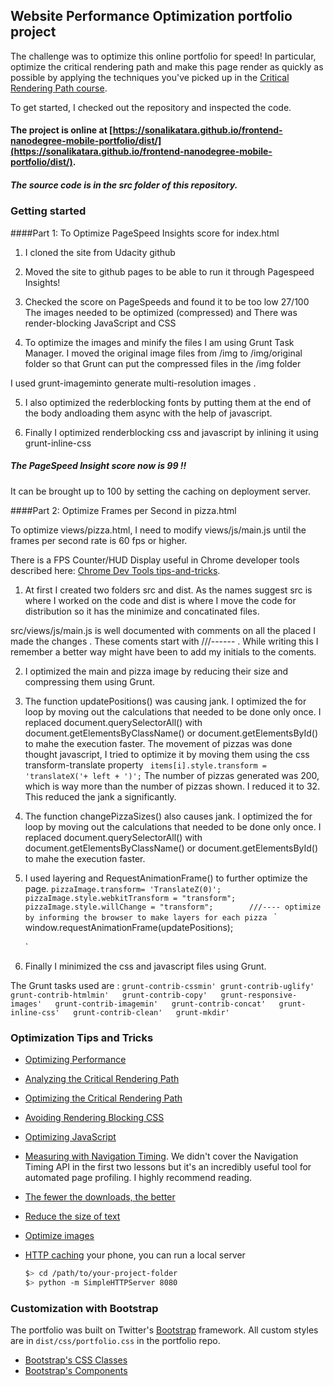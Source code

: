 ## Website Performance Optimization portfolio project

The challenge was to optimize this online portfolio for speed! In particular, optimize the critical rendering path and make this page render as quickly as possible by applying the techniques you've picked up in the [Critical Rendering Path course](https://www.udacity.com/course/ud884).

To get started, I checked out the repository  and inspected the code.

#### The project is online at [https://sonalikatara.github.io/frontend-nanodegree-mobile-portfolio/dist/](https://sonalikatara.github.io/frontend-nanodegree-mobile-portfolio/dist/).


##### The source code is in the src folder of this repository.


### Getting started

####Part 1: To Optimize PageSpeed Insights score for index.html

1. I cloned the site from Udacity github

2. Moved the site to github pages to be able to run it through Pagespeed Insights! 

3. Checked the score on PageSpeeds and found it to be too low 27/100
   The images needed to be optimized (compressed) and  There was render-blocking JavaScript and CSS 

4. To optimize the images and minify the files I am using Grunt Task Manager.
    I moved the original image files from /img to /img/original folder so that Grunt can put the compressed files in the /img folder

  I used grunt-imageminto generate multi-resolution images .

5. I also optimized the rederblocking fonts by putting them at the end of the body andloading them async with the help of javascript.

6. Finally I optimized renderblocking css and javascript by inlining it using grunt-inline-css

##### The PageSpeed Insight score now is 99 !!

It can be brought up to 100 by setting the caching on deployment server.


####Part 2: Optimize Frames per Second in pizza.html

To optimize views/pizza.html, I need to modify views/js/main.js until the frames per second rate is 60 fps or higher. 

There is a FPS Counter/HUD Display useful in Chrome developer tools described here: [Chrome Dev Tools tips-and-tricks](https://developer.chrome.com/devtools/docs/tips-and-tricks).

1. At first I created two folders src and dist. As the names suggest src is where I worked on the code and dist is where I move the code for distribution so it has the  minimize and concatinated files.

 src/views/js/main.js is well documented with comments on all the placed I made the changes . These coments start with ///------ . While writing this I remember a better way might have been to add my initials to the coments.

2. I optimized the main and pizza image by reducing their size and compressing them using Grunt. 

3. The function updatePositions() was causing jank.
   I optimized the for loop by moving out the calculations that needed to be done only once.
   I replaced document.querySelectorAll() with document.getElementsByClassName() or document.getElementsById() to mahe the execution faster.
   The movement of pizzas was done thought javascript, I tried to optimize it by moving them using the css transform-translate property
   ` items[i].style.transform = 'translateX('+ left + ')';`
   The number of pizzas generated was 200, which is way more than the number of pizzas shown. I reduced it to 32. This reduced the jank a significantly.

4. The function changePizzaSizes() also causes jank.
   I optimized the for loop by moving out the calculations that needed to be done only once.
   I replaced document.querySelectorAll() with document.getElementsByClassName() or document.getElementsById() to mahe the execution faster.
   
5. I used layering and RequestAnimationFrame() to further optimize the page.
   `pizzaImage.transform= 'TranslateZ(0)';
    pizzaImage.style.webkitTransform = "transform";
    pizzaImage.style.willChange = "transform";        ///---- optimize by informing the browser to make layers for each pizza
   `
    `
     window.requestAnimationFrame(updatePositions);

   `

6. Finally I minimized the css and javascript files using Grunt.
  


The Grunt tasks used are :
`
     grunt-contrib-cssmin'
     grunt-contrib-uglify'  
     grunt-contrib-htmlmin'  
     grunt-contrib-copy'  
     grunt-responsive-images'  
     grunt-contrib-imagemin'  
     grunt-contrib-concat'  
     grunt-inline-css'  
     grunt-contrib-clean'  
     grunt-mkdir'
`

### Optimization Tips and Tricks
* [Optimizing Performance](https://developers.google.com/web/fundamentals/performance/ "web performance")
* [Analyzing the Critical Rendering Path](https://developers.google.com/web/fundamentals/performance/critical-rendering-path/analyzing-crp.html "analyzing crp")
* [Optimizing the Critical Rendering Path](https://developers.google.com/web/fundamentals/performance/critical-rendering-path/optimizing-critical-rendering-path.html "optimize the crp!")
* [Avoiding Rendering Blocking CSS](https://developers.google.com/web/fundamentals/performance/critical-rendering-path/render-blocking-css.html "render blocking css")
* [Optimizing JavaScript](https://developers.google.com/web/fundamentals/performance/critical-rendering-path/adding-interactivity-with-javascript.html "javascript")
* [Measuring with Navigation Timing](https://developers.google.com/web/fundamentals/performance/critical-rendering-path/measure-crp.html "nav timing api"). We didn't cover the Navigation Timing API in the first two lessons but it's an incredibly useful tool for automated page profiling. I highly recommend reading.
* <a href="https://developers.google.com/web/fundamentals/performance/optimizing-content-efficiency/eliminate-downloads.html">The fewer the downloads, the better</a>
* <a href="https://developers.google.com/web/fundamentals/performance/optimizing-content-efficiency/optimize-encoding-and-transfer.html">Reduce the size of text</a>
* <a href="https://developers.google.com/web/fundamentals/performance/optimizing-content-efficiency/image-optimization.html">Optimize images</a>
* <a href="https://developers.google.com/web/fundamentals/performance/optimizing-content-efficiency/http-caching.html">HTTP caching</a>
your phone, you can run a local server

  ```bash
  $> cd /path/to/your-project-folder
  $> python -m SimpleHTTPServer 8080
  ```
### Customization with Bootstrap
The portfolio was built on Twitter's <a href="http://getbootstrap.com/">Bootstrap</a> framework. All custom styles are in `dist/css/portfolio.css` in the portfolio repo.

* <a href="http://getbootstrap.com/css/">Bootstrap's CSS Classes</a>
* <a href="http://getbootstrap.com/components/">Bootstrap's Components</a>

